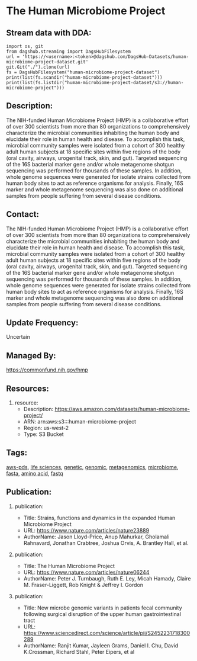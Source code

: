 # The Human Microbiome Project
## Stream data with DDA:
```
import os, git
from dagshub.streaming import DagsHubFilesystem
url = 'https://<username>:<token>@dagshub.com/DagsHub-Datasets/human-microbiome-project-dataset.git'
git.Git("./").clone(url)
fs = DagsHubFilesystem("human-microbiome-project-dataset")
print(list(fs.scandir("human-microbiome-project-dataset")))
print(list(fs.listdir("human-microbiome-project-dataset/s3://human-microbiome-project")))
```

## Description: 
The NIH-funded Human Microbiome Project (HMP) is a collaborative effort of over 300 scientists from more than 80 organizations to comprehensively characterize the microbial communities inhabiting the human body and elucidate their role in human health and disease. To accomplish this task, microbial community samples were isolated from a cohort of 300 healthy adult human subjects at 18 specific sites within five regions of the body (oral cavity, airways, urogenital track, skin, and gut). Targeted sequencing of the 16S bacterial marker gene and/or whole metagenome shotgun sequencing was performed for thousands of these samples. In addition, whole genome sequences were generated for isolate strains collected from human body sites to act as reference organisms for analysis. Finally, 16S marker and whole metagenome sequencing was also done on additional samples from people suffering from several disease conditions.
## Contact: 
The NIH-funded Human Microbiome Project (HMP) is a collaborative effort of over 300 scientists from more than 80 organizations to comprehensively characterize the microbial communities inhabiting the human body and elucidate their role in human health and disease. To accomplish this task, microbial community samples were isolated from a cohort of 300 healthy adult human subjects at 18 specific sites within five regions of the body (oral cavity, airways, urogenital track, skin, and gut). Targeted sequencing of the 16S bacterial marker gene and/or whole metagenome shotgun sequencing was performed for thousands of these samples. In addition, whole genome sequences were generated for isolate strains collected from human body sites to act as reference organisms for analysis. Finally, 16S marker and whole metagenome sequencing was also done on additional samples from people suffering from several disease conditions.
## Update Frequency: 
Uncertain
## Managed By: 
https://commonfund.nih.gov/hmp
## Resources: 
1. resource: 
	- Description: https://aws.amazon.com/datasets/human-microbiome-project/
	- ARN: arn:aws:s3:::human-microbiome-project
	- Region: us-west-2
	- Type: S3 Bucket

## Tags: 
[aws-pds](#aws-pds), [life sciences](#life&nbspsciences), [genetic](#genetic), [genomic](#genomic), [metagenomics](#metagenomics), [microbiome](#microbiome), [fasta](#fasta), [amino acid](#amino&nbspacid), [fastq](#fastq)
## Publication: 
1. publication: 
	- Title: Strains, functions and dynamics in the expanded Human Microbiome Project
	- URL: https://www.nature.com/articles/nature23889
	- AuthorName: Jason Lloyd-Price, Anup Mahurkar, Gholamali Rahnavard, Jonathan Crabtree, Joshua Orvis, A. Brantley Hall, et al.

2. publication: 
	- Title: The Human Microbiome Project
	- URL: https://www.nature.com/articles/nature06244
	- AuthorName: Peter J. Turnbaugh, Ruth E. Ley, Micah Hamady, Claire M. Fraser-Liggett, Rob Knight & Jeffrey I. Gordon

3. publication: 
	- Title: New microbe genomic variants in patients fecal community following surgical disruption of the upper human gastrointestinal tract
	- URL: https://www.sciencedirect.com/science/article/pii/S2452231718300289
	- AuthorName: Ranjit Kumar, Jayleen Grams, Daniel I. Chu, David K.Crossman, Richard Stahl, Peter Eipers, et al
